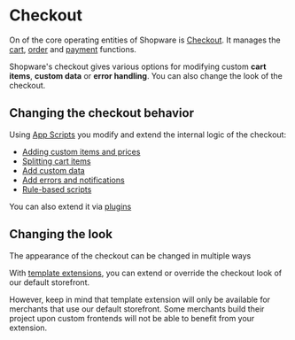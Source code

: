 # Checkout

On of the core operating entities of Shopware is [Checkout](https://developer.shopware.com/docs/concepts/commerce/checkout-concept). It manages the [cart](https://developer.shopware.com/docs/concepts/commerce/checkout-concept/cart), [order](https://developer.shopware.com/docs/concepts/commerce/checkout-concept/orders) and [payment](https://developer.shopware.com/docs/concepts/commerce/checkout-concept/payments) functions.

Shopware's checkout gives various options for modifying custom **cart items**, **custom data** or **error handling**. You can also change the look of the checkout.

## Changing the checkout behavior

Using [App Scripts](https://developer.shopware.com/docs/guides/plugins/apps/app-scripts) you modify and extend the internal logic of the checkout:

 * [Adding custom items and prices](https://developer.shopware.com/docs/guides/plugins/apps/app-scripts/cart-manipulation)
 * [Splitting cart items](https://developer.shopware.com/docs/guides/plugins/apps/app-scripts/cart-manipulation#split-line-items)
 * [Add custom data](https://developer.shopware.com/docs/guides/plugins/apps/app-scripts/cart-manipulation)
 * [Add errors and notifications](https://developer.shopware.com/docs/guides/plugins/apps/app-scripts/cart-manipulation)
 * [Rule-based scripts](https://developer.shopware.com/docs/guides/plugins/apps/app-scripts/cart-manipulation)

You can also extend it via [plugins](https://developer.shopware.com/docs/guides/plugins/plugins/checkout)

## Changing the look

The appearance of the checkout can be changed in multiple ways

With [template extensions](https://developer.shopware.com/docs/guides/plugins/plugins/storefront/customize-templates), you can extend or override the checkout look of our default storefront.

However, keep in mind that template extension will only be available for merchants that use our default storefront. Some merchants build their project upon custom frontends will not be able to benefit from your extension.
